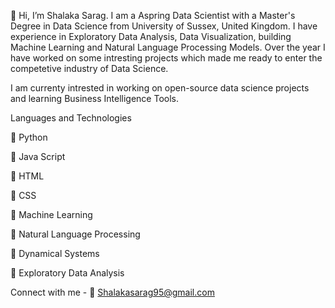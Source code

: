  👋 Hi, I’m Shalaka Sarag. I am a Aspring Data Scientist with a Master's Degree in Data Science from University of Sussex, United Kingdom. 
    I have experience in Exploratory Data Analysis, Data Visualization, building Machine Learning and Natural Language Processing Models. 
    Over the year I have worked on some intresting projects which made me ready to enter the competetive industry of Data Science. 

I am currenty intrested in working on open-source data science projects and learning Business Intelligence Tools. 

Languages and Technologies

🔴 Python

🔴 Java Script

🔴 HTML

🔴 CSS

🔴 Machine Learning

🔴 Natural Language Processing

🔴 Dynamical Systems 

🔴 Exploratory Data Analysis

Connect with me - 
📧 Shalakasarag95@gmail.com



<!---
ssarag/ssarag is a ✨ special ✨ repository because its `README.md` (this file) appears on your GitHub profile.
You can click the Preview link to take a look at your changes.
--->
